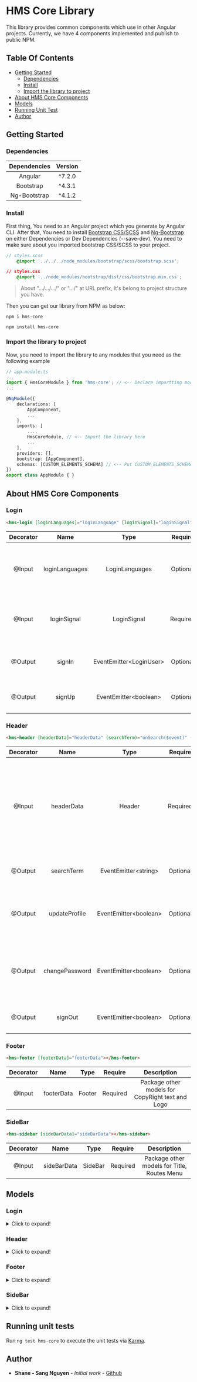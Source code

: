 # HMS Core Library

This library provides common components which use in other Angular projects. Currently, we have 4 components implemented and publish to public NPM.

## Table Of Contents

* [Getting Started](#getting-started)
    * [Dependencies](#dependencies)
    * [Install](#install)
    * [Import the library to project](#import-the-library-to-project)
* [About HMS Core Components](#about-hms-core-components)
* [Models](#models)
* [Running Unit Test](#running-unit-test)
* [Author](#author)


## Getting Started

### Dependencies 
| Dependencies  | Version        | 
| :-----------: |:--------------:|
| Angular       | ^7.2.0         |
| Bootstrap     | ^4.3.1         |
| Ng-Bootstrap  | ^4.1.2         |

### Install

First thing, You need to an Angular project which you generate by Angular CLI.
After that, You need to install [Bootstrap CSS/SCSS](https://www.npmjs.com/package/bootstrap) and [Ng-Bootstrap](https://github.com/ng-bootstrap/ng-bootstrap) on either Dependencies or Dev Dependencies (--save-dev). You need to make sure about you imported bootstrap CSS/SCSS to your project.
```scss
// styles.scss
    @import '../../../node_modules/bootstrap/scss/bootstrap.scss';
```
```css
// styles.css
    @import '../node_modules/bootstrap/dist/css/bootstrap.min.css';
```
> About ".../.../.../" or ".../" at URL prefix, It's belong to project structure you have.

Then you can get our library from NPM as below:
```shell
npm i hms-core
```
```shell
npm install hms-core
```

### Import the library to project

Now, you need to import the library to any modules that you need as the following example
```ts
// app.module.ts
...
import { HmsCoreModule } from 'hms-core'; // <-- Declare importting module from hms-core here
...

@NgModule({
    declarations: [
        AppComponent,
        ...
    ],
    imports: [
        ...,
        HmsCoreModule, // <-- Import the library here
        ...
    ],
    providers: [],
    bootstrap: [AppComponent],
    schemas: [CUSTOM_ELEMENTS_SCHEMA] // <-- Put CUSTOM_ELEMENTS_SCHEMA to schemas
})
export class AppModule { }
```
## About HMS Core Components

### Login

```html
<hms-login [loginLanguages]="loginLanguage" [loginSignal]="loginSignal" (signIn)="onSignIn($event)" (signOut)="onSignOut()"></hms-login>
```
| Decorator | Name | Type | Require | Description |
|:--------:|:-------:|:--------:|:--------:|:-----------:|
| @Input | loginLanguages | LoginLanguages | Optional | Support multiple languages (i18n) for texts, labels in Login Component |
| @Input | loginSignal | LoginSignal | Required | Get signal from external about login valid or invalid |
| @Output | signIn | EventEmitter\<LoginUser\> | Optional | Emit LoginUser instance to external component |
| @Output | signUp | EventEmitter\<boolean\> | Optional | Emit signal boolean to external component |

### Header

```html
<hms-header [headerData]="headerData" (searchTerm)="onSearch($event)" (updateProfile)="onUpdateProfile()" (changePassword)="onChangePassword()" (signOut)="onSignOut()"></hms-header>
```
| Decorator | Name | Type | Require | Description |
|:--------:|:-------:|:--------:|:--------:|:-----------:|
| @Input | headerData | Header | Required | Package other models need for header. As Logo, Title, Routes Menu, Multiple Languages for User Menu and so on |
| @Output | searchTerm | EventEmitter\<string\> | Optional | Emit a string from search input |
| @Output | updateProfile | EventEmitter\<boolean\> | Optional | Emit signal about user would like to navigate to "Profile" page to update info |
| @Output | changePassword | EventEmitter\<boolean\> | Optional | Emit signal about user would like to navigate to "Change Password" page to update info |
| @Output | signOut | EventEmitter\<boolean\> | Optional | Emit signal about user would like to sign out |

### Footer

```html
<hms-footer [footerData]="footerData"></hms-footer>
```
| Decorator | Name | Type | Require | Description |
|:--------:|:-------:|:--------:|:--------:|:-----------:|
| @Input | footerData | Footer | Required | Package other models for CopyRight text and Logo |

### SideBar

```html
<hms-sidebar [sideBarData]="sideBarData"></hms-sidebar>
```
| Decorator | Name | Type | Require | Description |
|:--------:|:-------:|:--------:|:--------:|:-----------:|
| @Input | sideBarData | SideBar | Required | Package other models for Title, Routes Menu |

## Models

### Login

<details>
<summary>Click to expand!</summary>

```shell
//login-languages.model.ts

---LoginLanguages CLASS
-------title?: string;
-------emailLabel?: string;
-------passwordLabel?: string;
-------signInText?: string;
-------signUpText?: string;
-------signUpIntroText?: string;
-------invalidEmailMessageText?: string;
```

```shell
//login-signal.model.ts

---LoginSignal CLASS
-------isValid: string;
-------invalidMessage: string;
```

```shell
//login-user.model.ts

---LoginUser CLASS
-------email: string;
-------password: string;
```
</details>

### Header

<details>
<summary>Click to expand!</summary>

```shell
//header.model.ts

---Header CLASS
-------logo: Logo;
-------title: string;
-------menu: MenuItem[];
-------user: User;
-------userMenuLanguage: UserMenuLanguage;
```

```shell
//logo.model.ts

---Logo CLASS
-------imgUrl: string;
-------alt: string;
-------homePageUrl: string;
```

```shell
//menu-item.model.ts

---MenuItem CLASS
-------displayText: string;
-------url: string;
```

```shell
//user-menu-language.model.ts

---UserMenuLanguage CLASS
-------profile: Logo;
-------changePassword: string;
-------signOut: MenuItem[];
```

```shell
//user.model.ts

---User CLASS
-------firstName: string;
-------lastName: string;
-------email: string;
-------user: string;
```
</details>

### Footer

<details>
<summary>Click to expand!</summary>

```shell
//footer.model.ts

---Footer CLASS
-------copyRightText: string;
-------logo: Logo;
```
</details>

### SideBar

<details>
<summary>Click to expand!</summary>

```shell
//sidebar.model.ts

---SideBar CLASS
-------title: string;
-------menu: string;
```
</details>

## Running unit tests

Run `ng test hms-core` to execute the unit tests via [Karma](https://karma-runner.github.io).

## Author
* **Shane - Sang Nguyen** - *Initial work* - [Github](https://github.com/SangNguyenOSD)
